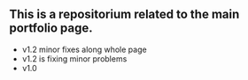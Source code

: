 ## This is a repositorium related to the main portfolio page.
- v1.2 minor fixes along whole page
- v1.2 is fixing minor problems
- v1.0